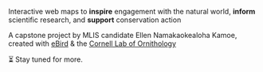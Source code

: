 Interactive web maps to **inspire** engagement with the natural world, **inform** scientific research, and **support** conservation action

A capstone project by MLIS candidate Ellen Namakaokealoha Kamoe, created with [eBird](https://ebird.org/about) & the [Cornell Lab of Ornithology](https://www.birds.cornell.edu/home)

:hourglass_flowing_sand:  Stay tuned for more. 
